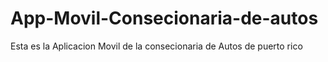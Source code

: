 # App-Movil-Consecionaria-de-autos
Esta es la Aplicacion Movil de la consecionaria de Autos de puerto rico
